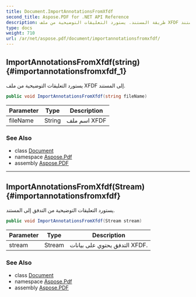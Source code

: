 ```yaml
---
title: Document.ImportAnnotationsFromXfdf
second_title: Aspose.PDF for .NET API Reference
description: طريقة المستند. يستورد التعليقات التوضيحية من ملف XFDF إلى المستند
type: docs
weight: 710
url: /ar/net/aspose.pdf/document/importannotationsfromxfdf/
---
```

## ImportAnnotationsFromXfdf(string) {#importannotationsfromxfdf_1}

يستورد التعليقات التوضيحية من ملف XFDF إلى المستند.

```csharp
public void ImportAnnotationsFromXfdf(string fileName)
```

| Parameter | Type | Description |
| --- | --- | --- |
| fileName | String | اسم ملف XFDF |

### See Also

* class [Document](../)
* namespace [Aspose.Pdf](../../../aspose.pdf/)
* assembly [Aspose.PDF](../../../)

---

## ImportAnnotationsFromXfdf(Stream) {#importannotationsfromxfdf}

يستورد التعليقات التوضيحية من التدفق إلى المستند.

```csharp
public void ImportAnnotationsFromXfdf(Stream stream)
```

| Parameter | Type | Description |
| --- | --- | --- |
| stream | Stream | التدفق يحتوي على بيانات XFDF. |

### See Also

* class [Document](../)
* namespace [Aspose.Pdf](../../../aspose.pdf/)
* assembly [Aspose.PDF](../../../)